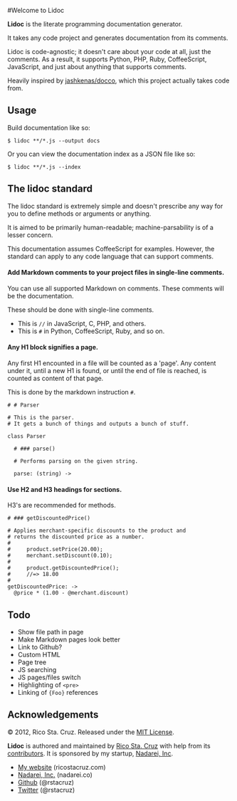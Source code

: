 #Welcome to Lidoc

**Lidoc** is the literate programming documentation generator.

It takes any code project and generates documentation from its comments.

Lidoc is code-agnostic; it doesn't care about your code at all, just the
comments.  As a result, it supports Python, PHP, Ruby, CoffeeScript, JavaScript,
and just about anything that supports comments.

Heavily inspired by [jashkenas/docco](https://github.com/jashkenas/docco), which
this project actually takes code from.

Usage
-----

Build documentation like so:

    $ lidoc **/*.js --output docs

Or you can view the documentation index as a JSON file like so:

    $ lidoc **/*.js --index

The lidoc standard
------------------

The lidoc standard is extremely simple and doesn't prescribe any way for you to
define methods or arguments or anything.

It is aimed to be primarily human-readable; machine-parsability is of a lesser
concern.

This documentation assumes CoffeeScript for examples. However, the standard can
apply to any code language that can support comments.

#### Add Markdown comments to your project files in single-line comments.

You can use all supported Markdown on comments. These comments will be the
documentation.

These should be done with single-line comments.

 * This is `//` in JavaScript, C, PHP, and others.
 * This is `#` in Python, CoffeeScript, Ruby, and so on.

#### Any H1 block signifies a page.

Any first H1 encounted in a file will be counted as a 'page'. Any content under
it, until a new H1 is found, or until the end of file is reached, is counted as
content of that page.

This is done by the markdown instruction `#`.

    # # Parser
    
    # This is the parser.
    # It gets a bunch of things and outputs a bunch of stuff.
    
    class Parser
    
      # ### parse()
    
      # Performs parsing on the given string.
    
      parse: (string) ->

#### Use H2 and H3 headings for sections.

H3's are recommended for methods.

    # ### getDiscountedPrice()
    
    # Applies merchant-specific discounts to the product and
    # returns the discounted price as a number.
    #
    #     product.setPrice(20.00);
    #     merchant.setDiscount(0.10);
    #
    #     product.getDiscountedPrice();
    #     //=> 18.00
    #
    getDiscountedPrice: ->
      @price * (1.00 - @merchant.discount)

Todo
----

 * Show file path in page
 * Make Markdown pages look better
 * Link to Github?
 * Custom HTML
 * Page tree
 * JS searching
 * JS pages/files switch
 * Highlighting of `<pre>`
 * Linking of `{Foo}` references

Acknowledgements
----------------

© 2012, Rico Sta. Cruz. Released under the [MIT 
License](http://www.opensource.org/licenses/mit-license.php).

**Lidoc** is authored and maintained by [Rico Sta. Cruz][rsc] with help from its 
[contributors][c]. It is sponsored by my startup, [Nadarei, Inc][nd].

 * [My website](http://ricostacruz.com) (ricostacruz.com)
 * [Nadarei, Inc.](http://nadarei.co) (nadarei.co)
 * [Github](http://github.com/rstacruz) (@rstacruz)
 * [Twitter](http://twitter.com/rstacruz) (@rstacruz)

[rsc]: http://ricostacruz.com
[c]:   http://github.com/rstacruz/lidoc/contributors
[nd]:  http://nadarei.co
